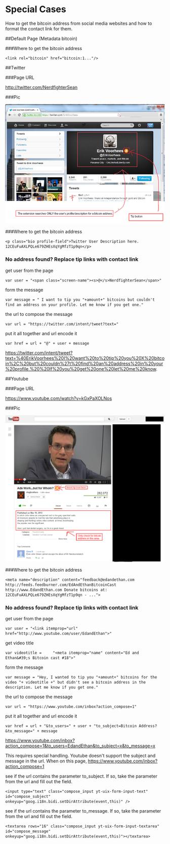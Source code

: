 # Special Cases 

How to get the bitcoin address from social media websites and how to format the contact link for them.

##Default Page (Metadata bitcoin)

###Where to get the bitcoin address

    <link rel="bitcoin" href="bitcoin:1..."/>

##Twitter


###Page URL

http://twitter.com/NerdfighterSean

###Pic

![](https://github.com/NerdfighterSean/bitcoin-tipping-extension/raw/master/bitcoin-tipping-extension-twitter.png)

###Where to get the bitcoin address

    <p class="bio profile-field">Twitter User Description here. 12CEuFuAXLPQLe679ZHEsXqYgMfzT1p9qn</p>

### No address found? Replace tip links with contact link

get user from the page

    var user = "<span class="screen-name"><s>@</s>NerdfighterSean</span>"

form the message

    var message = " I want to tip you "+amount+" bitcoins but couldn't find an address on your profile. Let me know if you get one."

the url to compose the message

    var url = "https://twitter.com/intent/tweet?text="

put it all together and url encode it

    var href = url + "@" + user + message

https://twitter.com/intent/tweet?text=%40ErikVoorhees%20I%20want%20to%20tip%20you%20X%20bitcoin%2C%20but%20couldn%27t%20find%20an%20address%20in%20your%20profile.%20%20If%20you%20get%20one%20let%20me%20know. 



##Youtube


###Page URL

https://www.youtube.com/watch?v=kGxPaXOLNos

###Pic

![](https://github.com/NerdfighterSean/bitcoin-tipping-extension/raw/master/bitcoin-tipping-extension-youtube.png)

###Where to get the bitcoin address

    <meta name="description" content="feedback@edandethan.com http://feeds.feedburner.com/EdAndEthanBitcoinCast http://www.EdandEthan.com Donate bitcoins at: 12CEuFuAXLPQLe679ZHEsXqYgMfzT1p9qn - ...">

### No address found? Replace tip links with contact link

get user from the page

    var user = "<link itemprop="url" href="http://www.youtube.com/user/EdandEthan">"

get video title

    var videotitle =     "<meta itemprop="name" content="Ed and Ethan&#39;s Bitcoin cast #18">"


form the message

    var message = "Hey, I wanted to tip you "+amount+" bitcoins for the video "+ videotitle +" but didn't see a bitcoin address in the description. Let me know if you get one."

the url to compose the message

    var url = "https://www.youtube.com/inbox?action_compose=1"

put it all together and url encode it

    var href = url + "&to_users=" + user + "to_subject=Bitcoin Address?&to_message=" + message 

https://www.youtube.com/inbox?action_compose=1&to_users=EdandEthan&to_subject=x&to_message=x

This requires special handling.  Youtube doesn't support the subject and message in the url.  When on this page, https://www.youtube.com/inbox?action_compose=1 

see if the url contains the parameter to_subject.  If so, take the parameter from the url and fill out the field.

    <input type="text" class="compose_input yt-uix-form-input-text" id="compose_subject" onkeyup="goog.i18n.bidi.setDirAttribute(event,this)" />

see if the url contains the parameter to_message.  If so, take the parameter from the url and fill out the field.

    <textarea rows="16" class="compose_input yt-uix-form-input-textarea" id="compose_message" onkeyup="goog.i18n.bidi.setDirAttribute(event,this)"></textarea>


